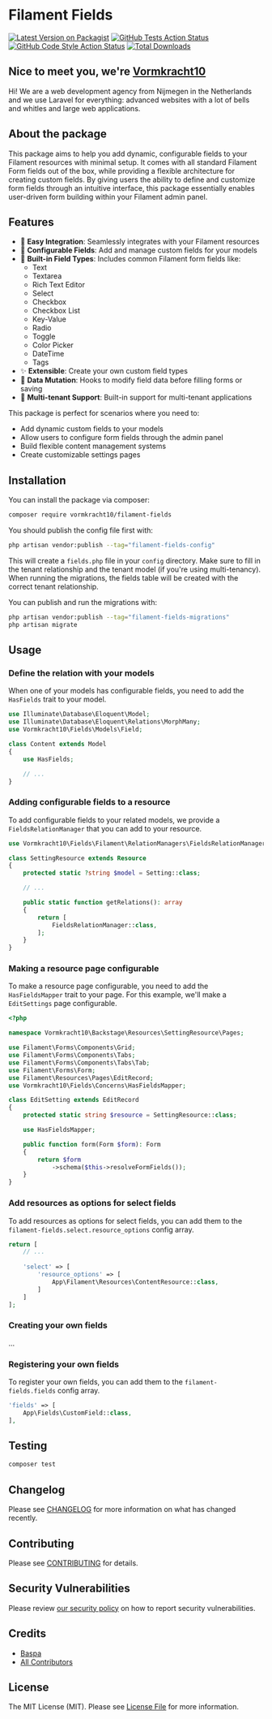 # Filament Fields

[![Latest Version on Packagist](https://img.shields.io/packagist/v/vormkracht10/filament-fields.svg?style=flat-square)](https://packagist.org/packages/vormkracht10/filament-fields)
[![GitHub Tests Action Status](https://img.shields.io/github/actions/workflow/status/vormkracht10/filament-fields/run-tests.yml?branch=main&label=tests&style=flat-square)](https://github.com/vormkracht10/filament-fields/actions?query=workflow%3Arun-tests+branch%3Amain)
[![GitHub Code Style Action Status](https://img.shields.io/github/actions/workflow/status/vormkracht10/filament-fields/fix-php-code-styling.yml?branch=main&label=code%20style&style=flat-square)](https://github.com/vormkracht10/filament-fields/actions?query=workflow%3A"Fix+PHP+code+styling"+branch%3Amain)
[![Total Downloads](https://img.shields.io/packagist/dt/vormkracht10/filament-fields.svg?style=flat-square)](https://packagist.org/packages/vormkracht10/filament-fields)

## Nice to meet you, we're [Vormkracht10](https://vormkracht10.nl)

Hi! We are a web development agency from Nijmegen in the Netherlands and we use Laravel for everything: advanced websites with a lot of bells and whitles and large web applications.

## About the package

This package aims to help you add dynamic, configurable fields to your Filament resources with minimal setup. It comes with all standard Filament Form fields out of the box, while providing a flexible architecture for creating custom fields. By giving users the ability to define and customize form fields through an intuitive interface, this package essentially enables user-driven form building within your Filament admin panel.

## Features

- 🎯 **Easy Integration**: Seamlessly integrates with your Filament resources
- 🔧 **Configurable Fields**: Add and manage custom fields for your models
- 🎨 **Built-in Field Types**: Includes common Filament form fields like:
  - Text
  - Textarea 
  - Rich Text Editor
  - Select
  - Checkbox
  - Checkbox List
  - Key-Value
  - Radio
  - Toggle
  - Color Picker
  - DateTime
  - Tags
- ✨ **Extensible**: Create your own custom field types
- 🔄 **Data Mutation**: Hooks to modify field data before filling forms or saving
- 🏢 **Multi-tenant Support**: Built-in support for multi-tenant applications

This package is perfect for scenarios where you need to:
- Add dynamic custom fields to your models
- Allow users to configure form fields through the admin panel
- Build flexible content management systems
- Create customizable settings pages


## Installation

You can install the package via composer:

```bash
composer require vormkracht10/filament-fields
```

You should publish the config file first with:

```bash
php artisan vendor:publish --tag="filament-fields-config"
```

This will create a `fields.php` file in your `config` directory. Make sure to fill in the tenant relationship and the tenant model (if you're using multi-tenancy). When running the migrations, the fields table will be created with the correct tenant relationship.

You can publish and run the migrations with:

```bash
php artisan vendor:publish --tag="filament-fields-migrations"
php artisan migrate
```

## Usage

### Define the relation with your models

When one of your models has configurable fields, you need to add the `HasFields` trait to your model.

```php
use Illuminate\Database\Eloquent\Model;
use Illuminate\Database\Eloquent\Relations\MorphMany;
use Vormkracht10\Fields\Models\Field;

class Content extends Model
{
    use HasFields;

    // ...
}
```

### Adding configurable fields to a resource

To add configurable fields to your related models, we provide a `FieldsRelationManager` that you can add to your resource.

```php
use Vormkracht10\Fields\Filament\RelationManagers\FieldsRelationManager;

class SettingResource extends Resource
{
    protected static ?string $model = Setting::class;

    // ...

    public static function getRelations(): array
    {
        return [
            FieldsRelationManager::class,
        ];
    }
}
```

### Making a resource page configurable

To make a resource page configurable, you need to add the `HasFieldsMapper` trait to your page. For this example, we'll make a `EditSettings` page configurable.

```php
<?php

namespace Vormkracht10\Backstage\Resources\SettingResource\Pages;

use Filament\Forms\Components\Grid;
use Filament\Forms\Components\Tabs;
use Filament\Forms\Components\Tabs\Tab;
use Filament\Forms\Form;
use Filament\Resources\Pages\EditRecord;
use Vormkracht10\Fields\Concerns\HasFieldsMapper;

class EditSetting extends EditRecord
{
    protected static string $resource = SettingResource::class;

    use HasFieldsMapper;

    public function form(Form $form): Form
    {
        return $form
            ->schema($this->resolveFormFields());
    }
}
```

### Add resources as options for select fields

To add resources as options for select fields, you can add them to the `filament-fields.select.resource_options` config array.

```php
return [
    // ...
    
    'select' => [
        'resource_options' => [
            App\Filament\Resources\ContentResource::class,
        ]
    ]
];
```

### Creating your own fields

...

### Registering your own fields

To register your own fields, you can add them to the `filament-fields.fields` config array.

```php
'fields' => [
    App\Fields\CustomField::class,
],
```

## Testing

```bash
composer test
```

## Changelog

Please see [CHANGELOG](CHANGELOG.md) for more information on what has changed recently.

## Contributing

Please see [CONTRIBUTING](.github/CONTRIBUTING.md) for details.

## Security Vulnerabilities

Please review [our security policy](../../security/policy) on how to report security vulnerabilities.

## Credits

- [Baspa](https://github.com/vormkracht10)
- [All Contributors](../../contributors)

## License

The MIT License (MIT). Please see [License File](LICENSE.md) for more information.

